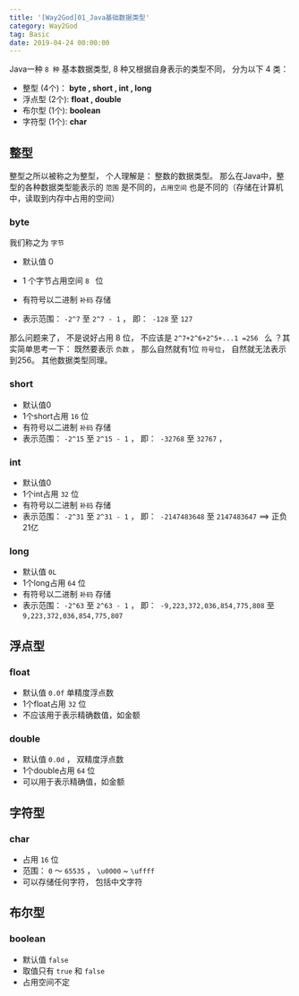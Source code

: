 ```yaml
---
title: '[Way2God]01_Java基础数据类型'
category: Way2God
tag: Basic
date: 2019-04-24 00:00:00
---
```



Java一种 `8 种` 基本数据类型,  8 种又根据自身表示的类型不同， 分为以下 4 类：

- 整型 (4个)： **byte , short ,  int , long** 
- 浮点型 (2个):  **float ,  double**
- 布尔型 (1个):  **boolean**
- 字符型 (1个):  **char**



## 整型

 整型之所以被称之为整型， 个人理解是：  整数的数据类型。 那么在Java中，整型的各种数据类型能表示的 `范围` 是不同的，`占用空间` 也是不同的（存储在计算机中，读取到内存中占用的空间）

### byte

我们称之为 `字节` 

- 默认值 0

-  1 个字节占用空间 `8 ` 位 

- 有符号以二进制 `补码` 存储

- 表示范围：  `-2^7` 至 `2^7 - 1` ， 即：` -128`  至 `127` 

那么问题来了， 不是说好占用 8 位， 不应该是 `2^7+2^6+2^5+...1 =256 ` 么 ？其实简单思考一下： 既然要表示 `负数` ， 那么自然就有1位 `符号位`， 自然就无法表示到256。 其他数据类型同理。

### short

- 默认值0
- 1个short占用 `16` 位
- 有符号以二进制 `补码` 存储
- 表示范围：  `-2^15`  至 `2^15 - 1` ， 即：` -32768`  至 `32767` ， 

### int

- 默认值0
- 1个int占用 `32` 位
- 有符号以二进制 `补码` 存储
- 表示范围：  `-2^31`  至 `2^31 - 1` ， 即：` -2147483648`  至 `2147483647`  ==>  正负21亿

### long

- 默认值 `0L` 
- 1个long占用 `64` 位
- 有符号以二进制 `补码` 存储
- 表示范围：  `-2^63`  至 `2^63 - 1` ， 即：` -9,223,372,036,854,775,808`  至 `9,223,372,036,854,775,807`  



## 浮点型



### float

- 默认值 `0.0f` 单精度浮点数
- 1个float占用 `32` 位
- 不应该用于表示精确数值，如金额



### double

- 默认值 `0.0d` ， 双精度浮点数
- 1个double占用 `64` 位
- 可以用于表示精确值，如金额



## 字符型

### char

- 占用 `16` 位
- 范围： `0` ～ `65535`  ， `\u0000`  ~ `\uffff`
- 可以存储任何字符， 包括中文字符



## 布尔型

### boolean

- 默认值 `false`
- 取值只有 `true` 和 `false`
- 占用空间不定



